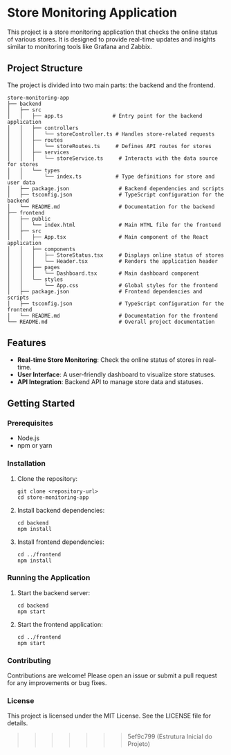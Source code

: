 # Store Monitoring Application

This project is a store monitoring application that checks the online status of various stores. It is designed to provide real-time updates and insights similar to monitoring tools like Grafana and Zabbix.

## Project Structure

The project is divided into two main parts: the backend and the frontend.

```
store-monitoring-app
├── backend
│   ├── src
│   │   ├── app.ts                # Entry point for the backend application
│   │   ├── controllers
│   │   │   └── storeController.ts # Handles store-related requests
│   │   ├── routes
│   │   │   └── storeRoutes.ts     # Defines API routes for stores
│   │   ├── services
│   │   │   └── storeService.ts     # Interacts with the data source for stores
│   │   └── types
│   │       └── index.ts           # Type definitions for store and user data
│   ├── package.json                # Backend dependencies and scripts
│   ├── tsconfig.json               # TypeScript configuration for the backend
│   └── README.md                   # Documentation for the backend
├── frontend
│   ├── public
│   │   └── index.html              # Main HTML file for the frontend
│   ├── src
│   │   ├── App.tsx                 # Main component of the React application
│   │   ├── components
│   │   │   ├── StoreStatus.tsx     # Displays online status of stores
│   │   │   └── Header.tsx          # Renders the application header
│   │   ├── pages
│   │   │   └── Dashboard.tsx       # Main dashboard component
│   │   └── styles
│   │       └── App.css             # Global styles for the frontend
│   ├── package.json                # Frontend dependencies and scripts
│   ├── tsconfig.json               # TypeScript configuration for the frontend
│   └── README.md                   # Documentation for the frontend
└── README.md                       # Overall project documentation
```

## Features

- **Real-time Store Monitoring**: Check the online status of stores in real-time.
- **User Interface**: A user-friendly dashboard to visualize store statuses.
- **API Integration**: Backend API to manage store data and statuses.

## Getting Started

### Prerequisites

- Node.js
- npm or yarn

### Installation

1. Clone the repository:
   ```
   git clone <repository-url>
   cd store-monitoring-app
   ```

2. Install backend dependencies:
   ```
   cd backend
   npm install
   ```

3. Install frontend dependencies:
   ```
   cd ../frontend
   npm install
   ```

### Running the Application

1. Start the backend server:
   ```
   cd backend
   npm start
   ```

2. Start the frontend application:
   ```
   cd ../frontend
   npm start
   ```

### Contributing

Contributions are welcome! Please open an issue or submit a pull request for any improvements or bug fixes.

### License

This project is licensed under the MIT License. See the LICENSE file for details.
>>>>>>> 5ef9c799 (Estrutura Inicial do Projeto)
